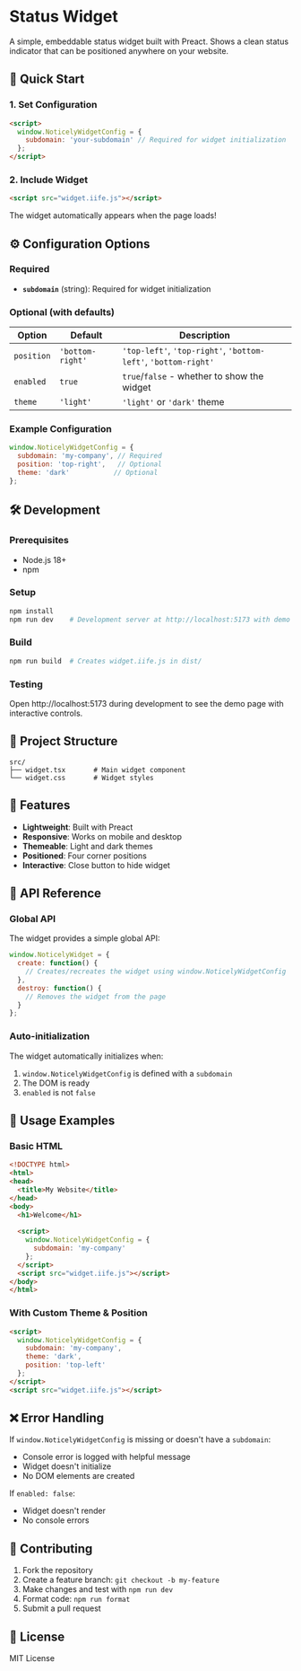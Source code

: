 # Status Widget

A simple, embeddable status widget built with Preact. Shows a clean status indicator that can be positioned anywhere on your website.

## 🚀 Quick Start

### 1. Set Configuration

```html
<script>
  window.NoticelyWidgetConfig = {
    subdomain: 'your-subdomain' // Required for widget initialization
  };
</script>
```

### 2. Include Widget

```html
<script src="widget.iife.js"></script>
```

The widget automatically appears when the page loads!

## ⚙️ Configuration Options

### Required

- **`subdomain`** (string): Required for widget initialization

### Optional (with defaults)

| Option     | Default          | Description                                                    |
| ---------- | ---------------- | -------------------------------------------------------------- |
| `position` | `'bottom-right'` | `'top-left'`, `'top-right'`, `'bottom-left'`, `'bottom-right'` |
| `enabled`  | `true`           | `true`/`false` - whether to show the widget                    |
| `theme`    | `'light'`        | `'light'` or `'dark'` theme                                    |

### Example Configuration

```javascript
window.NoticelyWidgetConfig = {
  subdomain: 'my-company', // Required
  position: 'top-right',   // Optional
  theme: 'dark'           // Optional
};
```

## 🛠️ Development

### Prerequisites

- Node.js 18+
- npm

### Setup

```bash
npm install
npm run dev    # Development server at http://localhost:5173 with demo page
```

### Build

```bash
npm run build  # Creates widget.iife.js in dist/
```

### Testing

Open http://localhost:5173 during development to see the demo page with interactive controls.

## 📁 Project Structure

```
src/
├── widget.tsx       # Main widget component
└── widget.css       # Widget styles
```

## 🎨 Features

- **Lightweight**: Built with Preact
- **Responsive**: Works on mobile and desktop  
- **Themeable**: Light and dark themes
- **Positioned**: Four corner positions
- **Interactive**: Close button to hide widget

## 📖 API Reference

### Global API

The widget provides a simple global API:

```javascript
window.NoticelyWidget = {
  create: function() {
    // Creates/recreates the widget using window.NoticelyWidgetConfig
  },
  destroy: function() {
    // Removes the widget from the page
  }
};
```

### Auto-initialization

The widget automatically initializes when:

1. `window.NoticelyWidgetConfig` is defined with a `subdomain`
2. The DOM is ready
3. `enabled` is not `false`

## 🔧 Usage Examples

### Basic HTML

```html
<!DOCTYPE html>
<html>
<head>
  <title>My Website</title>
</head>
<body>
  <h1>Welcome</h1>
  
  <script>
    window.NoticelyWidgetConfig = {
      subdomain: 'my-company'
    };
  </script>
  <script src="widget.iife.js"></script>
</body>
</html>
```

### With Custom Theme & Position

```html
<script>
  window.NoticelyWidgetConfig = {
    subdomain: 'my-company',
    theme: 'dark',
    position: 'top-left'
  };
</script>
<script src="widget.iife.js"></script>
```

## ❌ Error Handling

If `window.NoticelyWidgetConfig` is missing or doesn't have a `subdomain`:
- Console error is logged with helpful message
- Widget doesn't initialize
- No DOM elements are created

If `enabled: false`:
- Widget doesn't render
- No console errors

## 🤝 Contributing

1. Fork the repository
2. Create a feature branch: `git checkout -b my-feature`  
3. Make changes and test with `npm run dev`
4. Format code: `npm run format`
5. Submit a pull request

## 📄 License

MIT License
